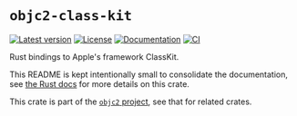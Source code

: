 # `objc2-class-kit`

[![Latest version](https://badgen.net/crates/v/objc2-class-kit)](https://crates.io/crates/objc2-class-kit)
[![License](https://badgen.net/badge/license/Zlib%20OR%20Apache-2.0%20OR%20MIT/blue)](../../LICENSE.md)
[![Documentation](https://docs.rs/objc2-class-kit/badge.svg)](https://docs.rs/objc2-class-kit/)
[![CI](https://github.com/madsmtm/objc2/actions/workflows/ci.yml/badge.svg)](https://github.com/madsmtm/objc2/actions/workflows/ci.yml)

Rust bindings to Apple's framework ClassKit.

This README is kept intentionally small to consolidate the documentation, see
[the Rust docs](https://docs.rs/objc2-class-kit/) for more details on this crate.

This crate is part of the [`objc2` project](https://github.com/madsmtm/objc2),
see that for related crates.
